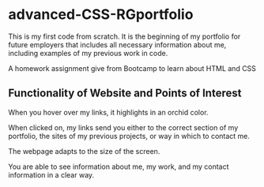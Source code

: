# advanced-CSS-RGportfolio

This is my first code from scratch. It is the beginning of my portfolio for future employers that includes all necessary information about me, including examples of my previous work in code. 

A homework assignment give from Bootcamp to learn about HTML and CSS

## Functionality of Website and Points of Interest

When you hover over my links, it highlights in an orchid color. 

When clicked on, my links send you either to the correct section of my portfolio, the sites of my previous projects, or way in which to contact me.

The webpage adapts to the size of the screen.

You are able to see information about me, my work, and my contact information in a clear way.




